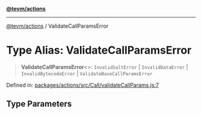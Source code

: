 [**@tevm/actions**](../README.md)

***

[@tevm/actions](../globals.md) / ValidateCallParamsError

# Type Alias: ValidateCallParamsError

> **ValidateCallParamsError**\<\>: `InvalidSaltError` \| `InvalidDataError` \| `InvalidBytecodeError` \| `ValidateBaseCallParamsError`

Defined in: [packages/actions/src/Call/validateCallParams.js:7](https://github.com/evmts/tevm-monorepo/blob/main/packages/actions/src/Call/validateCallParams.js#L7)

## Type Parameters
